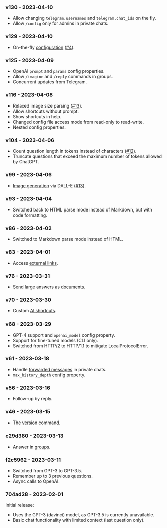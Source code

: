 ### v130 - 2023-04-10

-   Allow changing `telegram.usernames` and `telegram.chat_ids` on the fly.
-   Allow `/config` only for admins in private chats.

### v129 - 2023-04-10

-   On-the-fly [configuration](https://github.com/nalgeon/pokitoki#configuration) ([#4](https://github.com/nalgeon/pokitoki/issues/4)).

### v125 - 2023-04-09

-   OpenAI `prompt` and `params` config properties.
-   Allow `/imagine` and `/reply` commands in groups.
-   Concurrent updates from Telegram.

### v116 - 2023-04-08

-   Relaxed image size parsing ([#13](https://github.com/nalgeon/pokitoki/issues/13)).
-   Allow shortcuts without prompt.
-   Show shortcuts in help.
-   Changed config file access mode from read-only to read-write.
-   Nested config properties.

### v104 - 2023-04-06

-   Count question length in tokens instead of characters ([#12](https://github.com/nalgeon/pokitoki/issues/12)).
-   Truncate questions that exceed the maximum number of tokens allowed by ChatGPT.

### v99 - 2023-04-06

-   [Image generation](https://github.com/nalgeon/pokitoki#image-generation) via DALL-E ([#13](https://github.com/nalgeon/pokitoki/issues/13)).

### v93 - 2023-04-04

-   Switched back to HTML parse mode instead of Markdown, but with code formatting.

### v86 - 2023-04-02

-   Switched to Markdown parse mode instead of HTML.

### v83 - 2023-04-01

-   Access [external links](https://github.com/nalgeon/pokitoki#external-links).

### v76 - 2023-03-31

-   Send large answers as [documents](https://github.com/nalgeon/pokitoki#reply-with-attachment).

### v70 - 2023-03-30

-   Custom [AI shortcuts](https://github.com/nalgeon/pokitoki#shortcuts).

### v68 - 2023-03-29

-   GPT-4 support and `openai_model` config property.
-   Support for fine-tuned models (CLI only).
-   Switched from HTTP/2 to HTTP/1.1 to mitigate LocalProtocolError.

### v61 - 2023-03-18

-   Handle [forwarded messages](https://github.com/nalgeon/pokitoki#forwarding) in private chats.
-   `max_history_depth` config property.

### v56 - 2023-03-16

-   Follow-up by reply.

### v46 - 2023-03-15

-   The [version](https://github.com/nalgeon/pokitoki#bot-information) command.

### c29d380 - 2023-03-13

-   Answer in [groups](https://github.com/nalgeon/pokitoki#groups).

### f2c5962 - 2023-03-11

-   Switched from GPT-3 to GPT-3.5.
-   Remember up to 3 previous questions.
-   Async calls to OpenAI.

### 704ad28 - 2023-02-01

Initial release:

-   Uses the GPT-3 (davinci) model, as GPT-3.5 is currently unavailable.
-   Basic chat functionality with limited context (last question only).
